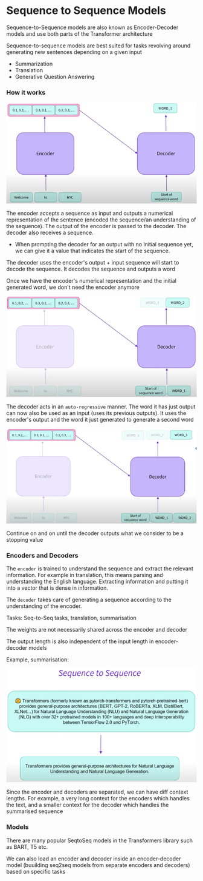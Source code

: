 # Sequence to Sequence Models 

Sequence-to-Sequence models are also known as Encoder-Decoder models and use both parts of the Transformer architecture

Sequence-to-sequence models are best suited for tasks revolving around generating new sentences depending on a given input
- Summarization
- Translation
- Generative Question Answering

### How it works

![alt text](images/SeqtoSeq_Architecture_1.PNG)

The encoder accepts a sequence as input and outputs a numerical representation of the sentence (encoded the sequence/an understanding of the sequence). The output of the encoder is passed to the decoder. The decoder also receives a sequence. 
- When prompting the decoder for an output with no initial sequence yet, we can give it a value that indicates the start of the sequence.

The decoder uses the encoder's output + input sequence will start to decode the sequence. It decodes the sequence and outputs a word

Once we have the encoder's numerical representation and the initial generated word, we don't need the encoder anymore

![alt text](images/SeqtoSeq_Architecture_2.PNG)

The decoder acts in an ```auto-regressive``` manner. The word it has just output can now also be used as an input (uses its previous outputs). It uses the encoder's output and the word it just generated to generate a second word 

![alt text](images/SeqtoSeq_Architecture_3.PNG)

Continue on and on until the decoder outputs what we consider to be a stopping value

### Encoders and Decoders

The ```encoder``` is trained to understand the sequence and extract the relevant information. For example in translation, this means parsing and understanding the English language. Extracting information and putting it into a vector that is dense in information.

The ```decoder``` takes care of generating a sequence according to the understanding of the encoder.

Tasks: Seq-to-Seq tasks, translation, summarisation

The weights are not necessarily shared across the encoder and decoder

The output length is also independent of the input length in encoder-decoder models 

Example, summarisation:

![alt text](images/SeqtoSeq_Summarisation.PNG)

Since the encoder and decoders are separated, we can have diff context lengths. For example, a very long context for the encoders which handles the text, and a smaller context for the decoder which handles the summarised sequence

### Models

There are many popular SeqtoSeq models in the Transformers library such as BART, T5 etc.

We can also load an encoder and decoder inside an encoder-decoder model (buuilding seq2seq models from separate encoders and decoders) based on specific tasks 